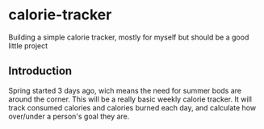# calorie-tracker
Building a simple calorie tracker, mostly for myself but should be a good little project

## Introduction
Spring started 3 days ago, wich means the need for summer bods are around the corner. This will be a really basic weekly calorie tracker. It will track consumed calories and calories burned each day, and calculate how over/under a person's goal they are.

